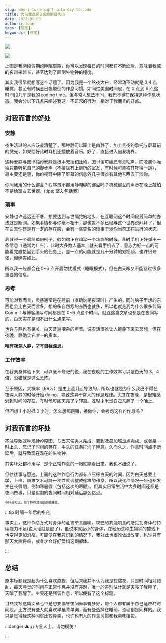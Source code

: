 ```yaml
---
slug: why-i-turn-night-into-day-to-code
title: 为何我选择日夜颠倒敲代码
date: 2022-01-03
authors: loner
tags: [随笔]
keywords: [随笔]
---
```


![](https://img.kuizuo.cn/20230308001404.png)

![](https://img.kuizuo.cn/202307220734551.png)

上图是我两段假期的睡眠周期，你可以发现每日的时间都在不断延后，意味着我熬的夜越来越长，甚至达到了颠倒生物钟的程度。

其实我很早就想写这个话题了。因为我是一个熬夜大户，经常动不动就是 3,4 点睡觉，甚至有时候是日夜颠倒的作息习惯，如同过美国时间般，在 0 点到 6 点这时间段几乎是我的 coding time。但与常人想法不同，我巴不得在保持这种作息状态。我会分以下几点来阐述我这一不正常的行为，相对于我而言的好点。

<!-- truncate -->

## 对我而言的好处

### 安静

夜生活过的人应该最清楚了，那种静可以算上是幽静了，加上黑夜的承托与屏幕前的微光，如果恰好此时耳机还播放着音乐，好了，直接进入自我境界。

这种安静与图书馆的安静是根本无法相比的，图书馆可能还有走动声，而凌晨你唯独只能听见自己的脚步声（不排除有上厕所的室友，有时候可能被其吓得一跳），最主要还是黑，你的视野中除了屏幕的信息外几乎很难有其他东西去干涉你。

你问我用的什么键盘？程序员不都用静电容的键盘吗？机械键盘的声音在晚上敲怕不是给室友去世器。(tips: 室友包括我)

### 琐事

安静也许远远还不够，想要达到与世隔绝的地步，在互联网这个时间段最简单的办法就是断网。如果事情都与你毫不相干，那也差不多已经与这个世界说拜拜了，但在白天你还是有一定的存在感，会有一些莫名的琐事干涉你当前正在进行的状态。

我就说一个最简单的例子，假如你正在编写一个功能的时候，此时手机正好弹出一条信息（通常为广告），此时大多数人基本上就去看手机去了，意志力好一点的可能看完直接回到手头的任务上，差一点的可能就是几十分钟的短视频，也许很夸张，但确实如此。

所以我一般都会在 0~6 点开启勿扰模式（睡眠模式），但在白天却又不能错过很多重要的信息。

### 思考

可能对我而言，灵感通常是在睡前（准确说是夜深时）产生的，同时脑子里想的东西也会比白天而言多，想的多自然写的东西也就多，所以也就是我为什么很多代码 Commit 与博客编写时间都是在 0~6 点这个时间，就连这篇文章也都是在夜间写的，白天实在是想不出什么点来写。

也许与静也有相关，白天普遍嘈杂的声音，说实话很难让人能静下来去冥想，但在夜晚，静确实它唯一的资本。

**唯有夜深人静，才有自我深思。**

### 工作效率

在我亲身体验下来，可以毫不夸张的说，我在夜晚的工作效率可以是白天的 3，4 倍，没错就是这么恐怖。

至于原因，大概率（99%）是由上面几点导致的，所以也就是为什么我巴不得在夜深人静的时候开始 doing，导致这异于常人的作息规律。尤其在夜晚，是很难感受到时间的存在，有时候可能天亮了才知道。这时才发觉自己又熬了一个晚上。

但回想 1 小时抵 3 小时，怎么想都是赚，换做你，会考虑这样的作息吗？

## 对我而言的坏处

不过导致这种规律的原因，与当天任务未完成，要到凌晨加班加点完成。或者是一时上头，忘记了时间的存在，手头的任务打消了睡意。久而久之，作息时间点不断延后，就导致现在现在的生物钟。

其实坏处都不用写，是个正常作息的一眼就能看出来，我也不细说了。

但往往事与愿违，上面的这种作息行为都有点压榨白天的时间，因为白天总要上学，上班，周末又不可能一次性就调整成这样的作息，所以我这种情况一般也都发生在长假期，例如寒暑假（包括这次的寒假）。但其实日常生活中大多时间还都是夜间做事，只是假期的夜间时间相对延后那么亿点。

<font size="1">与好处相比，除了猝死其他都还能接受。</font>

:::tip 时隔一年后的补充

事实上，这种作息方式对身体的危害不言而喻，现在的我能明显的感觉到身体的持续能力不足(说人话就是虚了)，虽说本就瘦小的身体，在经历这种生物钟的摧残下也变得更加消瘦。可即便在我意识到的情况下，我对此也很难做出改变，也许只有那天大病将临，或者才会好好爱惜这副躯体。

:::

## 总结

原本标题我是起为什么喜欢熬夜，但后来我并不认为我是在熬夜，只是时间相对错乱，每天睡觉的时间与正常作息并没有差别，唯一的差别估计就是天亮了我睡了，天暗了我醒了。主要还是强调作息，所以便有了这个标题。

当然我写这篇文章也不是想要倡导夜间做事有多好，每个人都有属于自己适应的时间段，比方说有些人就喜欢早晨背单词，而有些选择在睡前，道理都是同样的。我只是觉得我这种习惯比较异类，也许也有人的作息习惯和我臭味相投。

:::danger ⚠️ 非专业人士，请勿模仿！

:::
